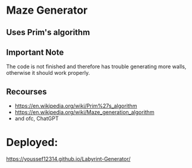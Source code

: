 # Maze Generator 

## Uses Prim's algorithm

## Important Note
The code is not finished and therefore has trouble generating more walls, otherwise it should work properly.

## Recourses
* https://en.wikipedia.org/wiki/Prim%27s_algorithm
* https://en.wikipedia.org/wiki/Maze_generation_algorithm
* and ofc, ChatGPT

# Deployed:
https://youssef12314.github.io/Labyrint-Generator/
